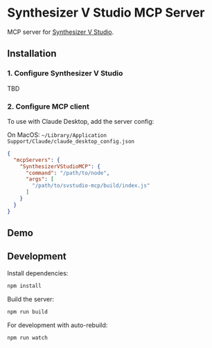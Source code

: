 # Synthesizer V Studio MCP Server

MCP server for [Synthesizer V Studio](https://dreamtonics.com/synthesizerv/).

## Installation

### 1. Configure Synthesizer V Studio

TBD

### 2. Configure MCP client

To use with Claude Desktop, add the server config:

On MacOS: `~/Library/Application Support/Claude/claude_desktop_config.json`

```json
{
  "mcpServers": {
    "SynthesizerVStudioMCP": {
      "command": "/path/to/node",
      "args": [
        "/path/to/svstudio-mcp/build/index.js"
      ]
    }
  }
}
```

## Demo

## Development

Install dependencies:
```bash
npm install
```

Build the server:
```bash
npm run build
```

For development with auto-rebuild:
```bash
npm run watch
```

